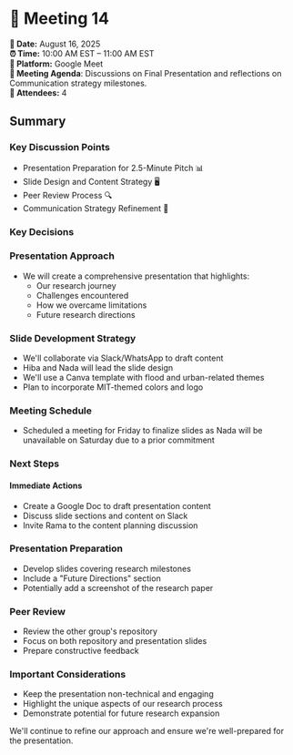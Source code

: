 # 📝 Meeting 14

**📅 Date:** August 16, 2025  
**⏰ Time:** 10:00 AM EST – 11:00 AM EST  
**📍 Platform:** Google Meet  
**📜 Meeting Agenda**: Discussions on Final Presentation and reflections on
 Communication strategy milestones.  
**👥 Attendees:** 4

## Summary

### Key Discussion Points

- Presentation Preparation for 2.5-Minute Pitch 📊
- Slide Design and Content Strategy 🖥️
- Peer Review Process 🔍
- Communication Strategy Refinement 📝

### Key Decisions

### Presentation Approach

- We will create a comprehensive presentation that highlights:
  - Our research journey
  - Challenges encountered
  - How we overcame limitations
  - Future research directions

### Slide Development Strategy

- We'll collaborate via Slack/WhatsApp to draft content
- Hiba and Nada will lead the slide design
- We'll use a Canva template with flood and urban-related themes
- Plan to incorporate MIT-themed colors and logo

### Meeting Schedule

- Scheduled a meeting for Friday to finalize slides as Nada will be unavailable
 on Saturday due to a prior commitment

### Next Steps

#### Immediate Actions

- Create a Google Doc to draft presentation content
- Discuss slide sections and content on Slack
- Invite Rama to the content planning discussion

### Presentation Preparation

- Develop slides covering research milestones
- Include a "Future Directions" section
- Potentially add a screenshot of the research paper

### Peer Review

- Review the other group's repository
- Focus on both repository and presentation slides
- Prepare constructive feedback

### Important Considerations

- Keep the presentation non-technical and engaging
- Highlight the unique aspects of our research process
- Demonstrate potential for future research expansion

We'll continue to refine our approach and ensure we're well-prepared for the presentation.
